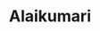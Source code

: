 ---
title: "Alaikumari"
title_bn: "আলাইকুমারী নদী"
description: "Alaikumari river locally known as Alaikuri river. It Starts from the lowland of Rangpur sadar, Pirgacha upazila and ends at the Ghaghat river. It covers Rangpur sadar, Pirgacha upazila. The total length of the river is 33 km."
---